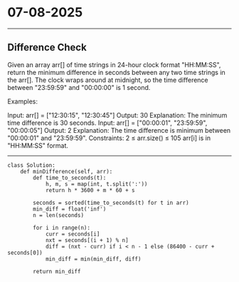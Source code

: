 # 07-08-2025
---
## Difference Check

Given an array arr[] of time strings in 24-hour clock format "HH:MM:SS", return the minimum difference in seconds between any two time strings in the arr[].
The clock wraps around at midnight, so the time difference between "23:59:59" and "00:00:00" is 1 second.

Examples:

Input: arr[] = ["12:30:15", "12:30:45"]
Output: 30
Explanation: The minimum time difference is 30 seconds.
Input: arr[] = ["00:00:01", "23:59:59", "00:00:05"]
Output: 2
Explanation: The time difference is minimum between "00:00:01" and "23:59:59".
Constraints:
2 ≤ arr.size() ≤ 105
arr[i] is in "HH:MM:SS" format.


---
```
class Solution:
    def minDifference(self, arr):
        def time_to_seconds(t):
            h, m, s = map(int, t.split(':'))
            return h * 3600 + m * 60 + s
    
        seconds = sorted(time_to_seconds(t) for t in arr)
        min_diff = float('inf')
        n = len(seconds)
    
        for i in range(n):
            curr = seconds[i]
            nxt = seconds[(i + 1) % n]
            diff = (nxt - curr) if i < n - 1 else (86400 - curr + seconds[0])
            min_diff = min(min_diff, diff)
    
        return min_diff
```
